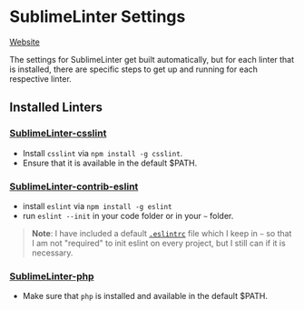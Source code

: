 # SublimeLinter Settings

[Website](http://www.sublimelinter.com/en/latest/)

The settings for SublimeLinter get built automatically, but for each linter that is installed, there are specific steps to get up and running for each respective linter.

## Installed Linters

### [SublimeLinter-csslint](https://github.com/SublimeLinter/SublimeLinter-csslint)

- Install `csslint` via `npm install -g csslint`.
- Ensure that it is available in the default $PATH.

### [SublimeLinter-contrib-eslint](https://packagecontrol.io/packages/SublimeLinter-contrib-eslint)

- install `eslint` via `npm install -g eslint`
- run `eslint --init` in your code folder or in your `~` folder.

> **Note**: I have included a default [`.eslintrc`](/packages/SublimeLinter/.eslintrc) file which I keep in `~` so that I am not "required" to init eslint on every project, but I still can if it is necessary.

### [SublimeLinter-php](https://github.com/SublimeLinter/SublimeLinter-php)

- Make sure that `php` is installed and available in the default $PATH.
